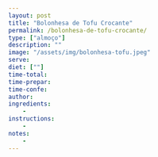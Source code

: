 ```yaml
---
layout: post
title: "Bolonhesa de Tofu Crocante"
permalink: /bolonhesa-de-tofu-crocante/
type: ["almoço"]
description: ""
image: "/assets/img/bolonhesa-tofu.jpeg"
serve:
diet: [""]
time-total: 
time-prepar: 
time-confe: 
author: 
ingredients:
    - 
instructions:
    - 
notes:
    - 
---
```

